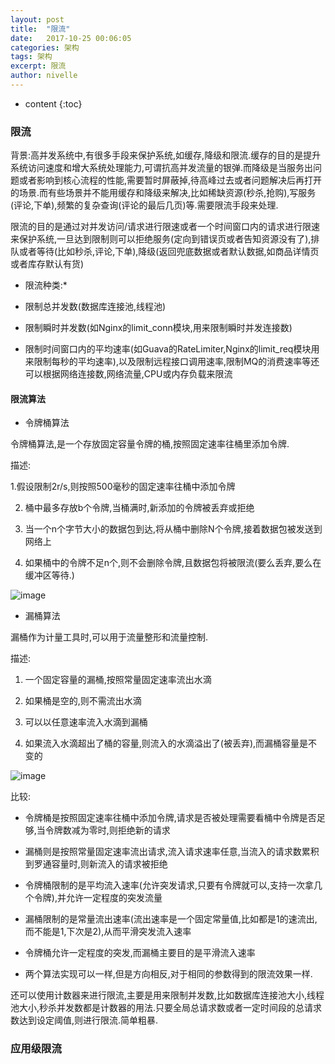 ```yaml
---
layout: post
title:  "限流"
date:   2017-10-25 00:06:05
categories: 架构
tags: 架构
excerpt: 限流
author: nivelle
---
```


* content
{:toc}

### 限流

背景:高并发系统中,有很多手段来保护系统,如缓存,降级和限流.缓存的目的是提升系统访问速度和增大系统处理能力,可谓抗高并发流量的银弹.而降级是当服务出问题或者影响到核心流程的性能,需要暂时屏蔽掉,待高峰过去或者问题解决后再打开的场景.而有些场景并不能用缓存和降级来解决,比如稀缺资源(秒杀,抢购),写服务(评论,下单),频繁的复杂查询(评论的最后几页)等.需要限流手段来处理.


限流的目的是通过对并发访问/请求进行限速或者一个时间窗口内的请求进行限速来保护系统,一旦达到限制则可以拒绝服务(定向到错误页或者告知资源没有了),排队或者等待(比如秒杀,评论,下单),降级(返回兜底数据或者默认数据,如商品详情页或者库存默认有货)


* 限流种类:*

- 限制总并发数(数据库连接池,线程池)

- 限制瞬时并发数(如Nginx的limit_conn模块,用来限制瞬时并发连接数)

- 限制时间窗口内的平均速率(如Guava的RateLimiter,Nginx的limit_req模块用来限制每秒的平均速率),以及限制远程接口调用速率,限制MQ的消费速率等还可以根据网络连接数,网络流量,CPU或内存负载来限流


#### 限流算法

- 令牌桶算法

令牌桶算法,是一个存放固定容量令牌的桶,按照固定速率往桶里添加令牌.

描述:

1.假设限制2r/s,则按照500毫秒的固定速率往桶中添加令牌

2. 桶中最多存放b个令牌,当桶满时,新添加的令牌被丢弃或拒绝

3. 当一个n个字节大小的数据包到达,将从桶中删除N个令牌,接着数据包被发送到网络上

4. 如果桶中的令牌不足n个,则不会删除令牌,且数据包将被限流(要么丢弃,要么在缓冲区等待.)

![image](http://7xpuj1.com1.z0.glb.clouddn.com/%E4%BB%A4%E7%89%8C%E6%A1%B6%E7%AE%97%E6%B3%95.png)

- 漏桶算法

漏桶作为计量工具时,可以用于流量整形和流量控制.

描述:

1. 一个固定容量的漏桶,按照常量固定速率流出水滴

2. 如果桶是空的,则不需流出水滴

3. 可以以任意速率流入水滴到漏桶

4. 如果流入水滴超出了桶的容量,则流入的水滴溢出了(被丢弃),而漏桶容量是不变的


![image](http://7xpuj1.com1.z0.glb.clouddn.com/%E6%BC%8F%E6%A1%B6%E7%AE%97%E6%B3%95.png)


比较:

- 令牌桶是按照固定速率往桶中添加令牌,请求是否被处理需要看桶中令牌是否足够,当令牌数减为零时,则拒绝新的请求

- 漏桶则是按照常量固定速率流出请求,流入请求速率任意,当流入的请求数累积到罗通容量时,则新流入的请求被拒绝

- 令牌桶限制的是平均流入速率(允许突发请求,只要有令牌就可以,支持一次拿几个令牌),并允许一定程度的突发流量

- 漏桶限制的是常量流出速率(流出速率是一个固定常量值,比如都是1的速流出,而不能是1,下次是2),从而平滑突发流入速率

- 令牌桶允许一定程度的突发,而漏桶主要目的是平滑流入速率

- 两个算法实现可以一样,但是方向相反,对于相同的参数得到的限流效果一样.


还可以使用计数器来进行限流,主要是用来限制并发数,比如数据库连接池大小,线程池大小,秒杀并发数都是计数器的用法.只要全局总请求数或者一定时间段的总请求数达到设定阈值,则进行限流.简单粗暴.


### 应用级限流
